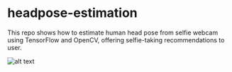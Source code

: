 # headpose-estimation
 This repo shows how to estimate human head pose from selfie webcam using TensorFlow and OpenCV, offering selfie-taking recommendations to user.

![alt text](/Users/kamyhuo/Desktop/screenshot1.png)

